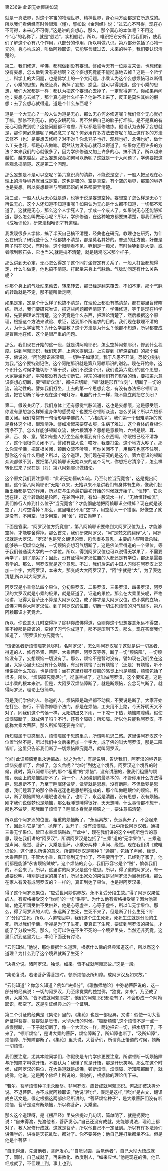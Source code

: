 第236讲 此识无始恒转如流

就是一真法界，对这个宇宙的物理世界、精神世界，身心两方面都是它所造成的。所以我们看佛经有时候很难（懂），譬如说《金刚经》说：“过去心不可得，现在心不可得，未来心不可得。”这是讲的妄想心，那么，那个真心的本体呢？不用这个“心”的名称了，就是“般若”，实相般若。所以，唯识把它分析了给我们听，使我们了解这个心有八个作用，八部分的作用，所以叫做八识。第八部分包括了心物一元的，身心构成的，叫做阿赖耶识，它能够含藏过去、未来的种子，我们要认识清楚的。

第二，我们修道、学佛，都想做到没有妄想。譬如今天有一位朋友来谈，也想修到没有妄想，怎么做到没有妄想啊？这个妄想究竟能不能彻底地去掉？这是一个哲学上、科学上的大问题，也是佛学上的一个大问题。小乘认为这个妄想烦恼可以断得了，小乘的思想，断惑证真，断掉了妄想、惑乱，就可以得到道。这个小乘的思想，我们大家都是一样：都认为把这个妄想心去掉了，一定就得道了。你如果再问他：妄想心去掉了，那个真心是什么样子？他讲不出来了，反正是莫名其妙的假想：去了妄想心就得道，道是个什么东西呢？

道是一个大无心？一般人认为道是无心，那么无心何必修道呢？我们修个无心就好了嘛，那修不到无心，就吃安眠药嘛，再不然把自己的脑子打坏嘛。是不是真的有无心可能做到呢？这些问题都不考虑，所以都是盲修瞎练。假设认为去掉了妄想就是，那你何必念佛呢？何必念咒子呢？何必用许多方法去修呢？加上这许多的方法去修不（也）是妄想去修吗？对不对？你念咒子也好、观想也好、念佛也好，做什么工夫也好，都是心去做嘛。既然认为没有心就可以得道了，结果你还用许多的方法？本来我们的心就很多了，因为学佛修道又加上许多的心，搞不清了，所以越来越忙，越来越乱。那么妄想究竟如何可以断呢？这就是一个大问题了，学佛要把这些观念搞清楚。这是第二个问题。

那么妄想是不是可以空呢？第六意识真的清静，不能说是空了，一般人把呈现在心理上的清静境界就当成是空，这也是错的。空是真空，有个空的境界，那空的境界也是妄想。所以妄想跟空与阿赖耶识的关系都要弄清楚。

第三点，一般人认为无心就是道，也等于说是妄想空掉。妄想空了怎么样是无心？再说无心，这个人还知道不知道事呢？如果认为无心是什么都不知道，一切都不知道了，这就是无心，那么这个人学死人了，学成一个废人了。如果说无心还能够知道，那么怎么叫做无心呢？所以，学佛修道，在这种地方都要搞清楚，那我们研究《成唯识论》，研究法相唯识才有道理。

我发现很多人学佛，搞了半天自己搞不清楚，经典也在研究，教理也在研究，为什么在研究？研究些什么？他都搞不清楚，都是莫名其妙的。普通的比方他，好像是瞎子鸡在吃米，有时候，这个眼睛看不见，啄到是一颗米，有时候啄到是大便，或者啄到颗石头，它也当米,就是搞不清楚，就是瞎鸡吃米那个样子。

那么讲到无心定，无心怎么得定？这个同打坐修定有关系了，一般人打坐都想得定，什么叫做定，他也搞不清楚。打起坐来身上气脉动。气脉动同定有什么关系呢？

你那个身上的气脉动来动去，转来转去，那已经是翻来覆去，不如不定，那个气脉的转动就是不定，那不能叫做定啊。

如果是定，定是个什么样子也搞不清楚，在理论上都没有搞清楚，都在那里盲修瞎练。所以，我们要研究唯识，把这些问题都弄清楚了。学佛修道，等于是现在科学呀，先要把理论弄清楚，这个究竟是什么东西，把理论清楚了，然后根据这个原理，根据这个方法来试验、求证，达到那个所追求的目的。我们现在教理不清的人，为什么学密教？为什么学显教？这个方法是为什么？他都不知道，所以都变成是盲目地在修，这个是很严重的问题。

那么，我们现在开始的这一段，就是讲阿赖耶识，怎么空掉阿赖耶识，修到什么程度。讲到阿赖耶识，我们知道，上两次提到过。上次提到《解深密经》的那个偈子，佛说的，“阿陀那识甚深细，一切种子如瀑流。我于凡愚不开演，恐彼分别执为我。”这个要特别记住。这个阿陀那识就是第八阿赖耶识的别名。现在开始修，这个识什么时候才能切断？等于说，我们不说这个识，我们说第六意识的这个思想，大家静坐也好，平常都没有办法切断它。禅宗的祖师们有句形容的话，要把第六意识妄想心切断，要“顿断众流”，都把它切断。“顿”就是形容“立刻”，切断了一切的流，流动性的。譬如我们打坐，上去的第一个思想妄念，有没有办法把它顿断众流，把它切断？等于现在这个电灯呀，电器的开关一样，能不能立刻把它关闭？

第二，假设关闭了，我们身体上还有感觉气脉流通，这也是妄想哦，这是感受哦，你没有思想怎么样知道身体的感受呢？也要把它顿断众流，怎么关闭？所以六根都要关闭。我们常常有一句话形容学佛的人：“六根清净”。我们第一个很难清净的就是身体这个根，很难清净。譬如冷起来要穿衣服，生病了难过，这个身体的身根你清净不了。怎么样能够顿断众流，使六根清净？思想是意根哟，六根是眼、耳、鼻、舌、身、意。譬如有些人打坐坐起来看到有什么东西啊，你眼根已经不清净了，这个眼根你关闭不了。譬如有些人说：哎呀，我要打坐，这个地方太吵了。那么你真学佛，把耳根关闭，顿断众流不听嘛，可你关闭不了，用棉花也塞不住啊，那你这个有什么用呢？所以，这个道理，我们现在研究的是这个。第六意识的顿断众流都做不到，要把第八阿赖耶识无始以来的这个习气，你想把它清净了，怎么样转化过来？现在是（对）第八阿赖耶识做结论。

这个原文我们要注意啊：“此识无始恒转如流。乃至何位当究竟舍”，这是提出问题。这个第八阿赖耶识“无始”以来，无始以来不是讲我们有身体有生命，像我们投胎出胎都是它的作用，所以它与生命最初最初开始的时候就开始了。“恒转”，它永远在转，这个转动就是轮回，在轮回中转，有如一股流水一样，“无始恒转如流”。我们修行人修到什么位子“当究竟舍”？才能彻底地把阿赖耶识空得掉？现在就是谈空了，几时空得掉？那么，这里唯识不用“空”字，用空给人一个错误，好像空了就是没有，不用空，很少用空，用“舍”，把它抛弃了。

下面是答案，“阿罗汉位方究竟舍”，第八阿赖耶识要修到大阿罗汉位为止，才能够空掉，才能够舍得掉。那么首先，我们研究阿罗汉，“阿”是梵文的翻译“大”，阿罗汉就是大罗汉。“罗汉”也是梵文翻译的音，包含很多意思，主要的内容叫做杀贼，能够杀一切烦恼之贼，一切烦恼妄想习气切断了。这是佛法里得道的一个果位，等于我们普通读大学的一个学位。所以，得到阿罗汉位也可以说得无学果了，不需要再学了，到了顶尖了；因此，没有证得阿罗汉位置的人都还是有学位，都还是需要有学的。那么，阿罗汉就是这个意思。不过，我们后来的中国人习惯在阿罗汉上又加一个字，大阿罗汉，本来大，那变成大大阿罗汉了，“阿”字就是“大”，为了表达清楚,所以叫大阿罗汉。

阿罗汉是小乘修法四个果位，分初果罗汉、二果罗汉、三果罗汉、四果罗汉，阿罗汉的大罗汉就是小乘的极果，就是证道了，证道的果位。那么在大乘里头呢，严格地讲，证得大菩萨还不算是大阿罗汉位，成了佛才是大阿罗汉位，依小乘的立场，成佛才叫得大阿罗汉位。到了阿罗汉的位置，切断一切生死烦恼的习气根本，第八阿赖耶识才究竟舍。

所以，你说念头几时空得掉？除非你成佛得道，否则你这个思想妄念永远不得空，空不掉那是应该的，空掉了习气你成道了，那不是压制下去。那么，现在答案我们知道了，“阿罗汉位方究竟舍”。

“谓诸圣者断烦恼障究竟尽时。名阿罗汉”，怎么叫阿罗汉呢？这就是讲一切圣者、得道的人、修行圣贤、菩萨、大乘菩萨、阿罗汉等等，断了一切“烦恼障”，一切烦恼没有了，妄想烦恼一切没有了。那么，烦恼不是暂时没有，譬如现在我们坐在这里，大家心里头也没有什么烦恼，有没有烦恼？没有烦恼？（还是）有烦恼，听不懂讲些什么东西，也是烦恼；坐在这里舒服不舒服的感觉上也是烦恼，烦恼包括了很多。所以，“烦恼障究竟尽时”，彻底空掉了，这叫做阿罗汉，这个要知道。这是以小乘的根本来讲。但是，大阿罗汉烦恼障断了，就是断烦恼，妄念习气断了，就得阿罗汉，理论上很简单。

可是我们学佛的人、修道的人，烦恼障是动摇都不动摇，不要说是断了。大家开始在打坐、修行，不管你修哪个法门，都是在烦恼，工夫用不上路，今天好明天又不对了，同我们这个气侯一样，太阳初出又下雨，一下凉一下热，烦恼障障碍。假使烦恼障断了，就成佛了吗？不行，还有个障碍：所知障。所以他只能称阿罗汉，不能称大乘大菩萨。那么所知障还要完全断。

所知障属于见惑里头，烦恼障属于思惑里头，所谓叫见思二惑。这里讲阿罗汉这个位置当然不是，所以我们中文后来再加一个字大，成了佛的叫大阿罗汉，那是二障皆断。这里只告诉我们断了一切烦恼障究竟尽，就叫阿罗汉。

“尔时此识烦恼粗重永远离故。说之为舍”，有是说明，告诉我们，阿罗汉的境界是烦恼妄想断了，舍掉了，怎么舍呢？“尔时”到达这个境界，阿罗汉这个境界的时候，此时，第八阿赖耶识的那个“粗重”的“烦恼”，没有讲细的，像我们粗重的烦恼，表面上的烦恼就断不了。第一个，大家碰到的最基本的，不管你用什么方法得静，思想断不了，乃至于睡眠还做梦，做梦就是思想，没有断除。不但做梦是思想，我们睡着了的那个昏昏迷迷也是思想所造成的，那个叫做睡眠位的烦恼。所以，断了烦恼障的人睡眠也没有了，也断了，永远是清醒，没有思想，没有烦恼。刚才我们说做梦也是烦恼，那么我睡觉睡得很好，天天想睡，什么事情都不想干，那也不做梦，那我断了烦恼了？睡眠本身就是烦恼之一，要注意搞清楚。

所以这个阿罗汉的位置，粗重的烦恼断了，“永远离故”，永远离开了，不会起来了，因此叫它是“舍”，抛弃了，丢开了，没有烦恼障。“此中所说阿罗汉者。通摄三乘无学果位。皆已永害烦恼贼故。”“此中”，现在我们讲的这个中间所包含的意思，现在我们讲的“阿罗汉”，所谓阿罗汉是包括了“三乘”道的“无学果位”。三乘道是声闻、缘觉、菩萨，大乘是菩萨，小乘分两种：声闻、缘觉。现在我们讲《成唯识论》，这个里头所讲的意义，所谓阿罗汉是哪种？“通摄”，包括了声闻、缘觉、大乘菩萨们，不管大小乘，真正修到无学位了，不需要再学了，已经到了家了，他们都是能够“永害烦恼贼故”。这个烦恼的妄心，我们形容它是个“贼”，偷袭我们的，不会来了。所以，这里讲的阿罗汉是这个意思。所以，得了道的阿罗汉，有一点要说明，特别是出家的弟子们，所以出家众的果位是以阿罗汉为目标修持。那么在家人有没有成阿罗汉的？一样的，真正到达了果位，也是得阿罗汉果。

得了这个阿罗汉果位，“应受世间妙供养故。永不复受分段生故。”得了阿罗汉果位的人，有资格接受这个“世间”的一切“供养”。为什么他有资格接受呢？因为他空嘛，他无所谓受供不受供养，他是心等虚空，心等于虚空，所以叫无学果位。那么，得了阿罗汉的人呢，永远断了生死，生死不来了。但是断了什么生死？断了“分段”生死。所以，六道轮回中，我们这个生生死死，死死生生就是分段的生死。所以我们学佛、学禅是为了了生死，要真正了生死，要证到阿罗汉的果位，才能了了分段生死。那么，他可以住在不生不死的一个境界里头，当然还非究竟。这里只讲到这里为止，本论下面还有讨论。

“云何知然。”他说，那你根据什么道理，根据什么佛的经典知道这样，所以然这个道理？为什么到了这个境界就断了生死？

“决择分说。诸阿罗汉。独觉。如来。皆不成就阿赖耶故。”这是一段。

“集论复说。若诸菩萨得菩提时。顿断烦恼及所知障。成阿罗汉及如来故。”

“云何知道”？你怎么知道？例如“决择分”，《瑜伽师地论》中弥勒菩萨说的，这一部分的经典说：一切的阿罗汉，乃至缘觉乘的独觉佛，“独觉。如来”，乃至成了佛，大乘的。“皆不成就阿赖耶故”，他们的阿赖耶识都没有了，不会形成一个阿赖耶识，都空了。这是引证经典上的一个证明。

第二个引证的经典是《集论》里的，《集论》也是一部经典，又讲：假使一切大菩萨证得菩提，菩提就是觉悟，大彻大悟的时候。“顿断烦恼”,这个烦恼不是一点一点慢慢断，一下子就切断了，像一个大流水一样，两边把它一切，把水切干了，不来了，“顿断烦恼”，是讲大乘的菩萨，烦恼障断了，所知障也断了，“及所知障”，烦恼障、所知障都断了。《集论》里头说，大菩萨们，所谓真正悟道的时候，顿断一切烦恼。

我们要注意，尤其本院同学们，你假使是专门学佛更要注意，所谓顿断一切烦恼障与所知障才叫做开悟。不要认为：我懂了就是开悟，那是开玩笑啊。那么在这个时候，成阿罗汉的果位，在大乘道就是成佛，顿断烦恼，烦恼障、所知障都断了，就成佛。他说，这是两个佛经上所说的，佛说的，根据佛的理论传下来。

“若尔。菩萨烦恼种子未永断尽。非阿罗汉。应皆成就阿赖耶识。何故即彼决择分说。不退菩萨。亦不成就阿赖耶识。”他说“若尔”，假定是这样,“若尔”是古文，翻译成白话文是，假定根据这两部佛经所讲的，“菩萨烦恼种子”，是大乘菩萨们没有断烦恼，菩萨是没有断烦恼，所以称菩萨，大乘道。

那么这个道理呀，是《楞严经》里头佛提过几句话，简单明了，就是扼要地说：“自未得渡，先渡他者，菩萨发心。”自己还没有成就，先能够说法，理论上都对了，教人家修行成就，这就是菩萨，所以他自己不一定证到。所以有许多法师们讲佛学的，讲得是天花乱坠，都对了。你不要笑他：他自己连打坐都坐不住。但是他是个菩萨！

“自未得渡，先渡他者，菩萨发心。”“自觉以圆，后觉他者”，自己大彻大悟成就了，同时，自己成就了，再来教化、教度别人，“如来应世。”他是现在的佛，他已经成就了，不但理上到，事上也到。


